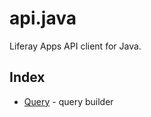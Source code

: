 api.java
========

Liferay Apps API client for Java.

## Index

+ [Query](doc/Query.md) - query builder
